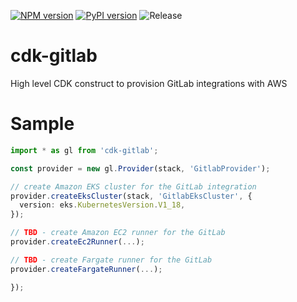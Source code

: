[![NPM version](https://badge.fury.io/js/cdk-gitlab.svg)](https://badge.fury.io/js/cdk-gitlab)
[![PyPI version](https://badge.fury.io/py/cdk-gitlab.svg)](https://badge.fury.io/py/cdk-gitlab)
![Release](https://github.com/pahud/cdk-gitlab/workflows/Release/badge.svg)

# cdk-gitlab

High level CDK construct to provision GitLab integrations with AWS


# Sample

```ts
import * as gl from 'cdk-gitlab';

const provider = new gl.Provider(stack, 'GitlabProvider');

// create Amazon EKS cluster for the GitLab integration
provider.createEksCluster(stack, 'GitlabEksCluster', {
  version: eks.KubernetesVersion.V1_18,
});

// TBD - create Amazon EC2 runner for the GitLab
provider.createEc2Runner(...);

// TBD - create Fargate runner for the GitLab
provider.createFargateRunner(...);

});

```

